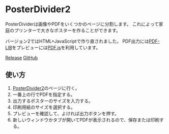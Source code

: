 
# PosterDivider2

PosterDividerは画像やPDFをいくつかのページに分割します。
これによって家庭のプリンターで大きなポスターを作ることができます。

バージョン2ではHTML+JavaScriptで作り直されました。
PDF出力には[PDF-LIB](https://pdf-lib.js.org/)をプレビューには[PDF.js](https://mozilla.github.io/pdf.js/)を利用しています。

[Release](https://ankys.github.io/posterdivider2/posterdivider.html)
[GitHub](https://github.com/ankys/posterdivider2)

## 使い方

1. [PosterDivider2](https://ankys.github.io/posterdivider2/posterdivider.html)のページに行く。
2. 一番上の行でPDFを指定する。
3. 出力するポスターのサイズを入力する。
4. 印刷用紙のサイズを選択する。
5. プレビューを確認して、よければ出力ボタンを押す。
6. 新しいウィンドウかタブが開いてPDFが表示されるので、保存または印刷する。
